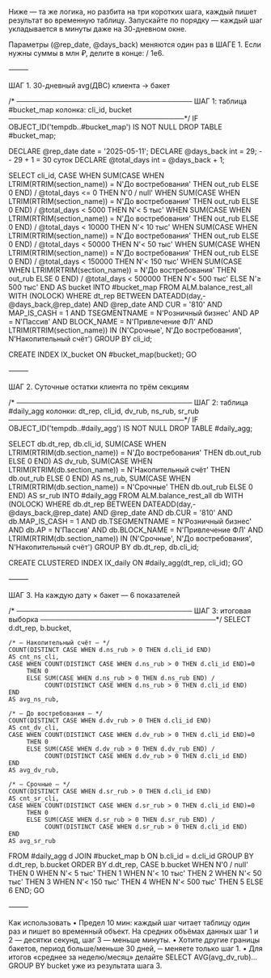Ниже — та же логика, но разбита на три коротких шага, каждый пишет результат во временную таблицу.
Запускайте по порядку — каждый шаг укладывается в минуты даже на 30-дневном окне.

Параметры (@rep_date, @days_back) меняются один раз в ШАГЕ 1.
Если нужны суммы в млн ₽, делите в конце: / 1e6.

⸻

ШАГ 1. 30-дневный avg(ДВС) клиента  →  бакет

/* ───────────────────────────────────
   ШАГ 1: таблица #bucket_map
   колонка: cli_id, bucket
───────────────────────────────────*/
IF OBJECT_ID('tempdb..#bucket_map') IS NOT NULL DROP TABLE #bucket_map;

DECLARE @rep_date  date = '2025-05-11';
DECLARE @days_back int  = 29;          -- 29 + 1 = 30 суток
DECLARE @total_days int = @days_back + 1;

SELECT
    cli_id,
    CASE
         WHEN SUM(CASE WHEN LTRIM(RTRIM(section_name)) = N'До востребования'
                       THEN out_rub ELSE 0 END) / @total_days <=      0 THEN N'0 / null'
         WHEN SUM(CASE WHEN LTRIM(RTRIM(section_name)) = N'До востребования'
                       THEN out_rub ELSE 0 END) / @total_days <     5000 THEN N'< 5 тыс'
         WHEN SUM(CASE WHEN LTRIM(RTRIM(section_name)) = N'До востребования'
                       THEN out_rub ELSE 0 END) / @total_days <    10000 THEN N'< 10 тыс'
         WHEN SUM(CASE WHEN LTRIM(RTRIM(section_name)) = N'До востребования'
                       THEN out_rub ELSE 0 END) / @total_days <    50000 THEN N'< 50 тыс'
         WHEN SUM(CASE WHEN LTRIM(RTRIM(section_name)) = N'До востребования'
                       THEN out_rub ELSE 0 END) / @total_days <   150000 THEN N'< 150 тыс'
         WHEN SUM(CASE WHEN LTRIM(RTRIM(section_name)) = N'До востребования'
                       THEN out_rub ELSE 0 END) / @total_days <   500000 THEN N'< 500 тыс'
         ELSE                                                               N'≥ 500 тыс'
    END AS bucket
INTO   #bucket_map
FROM   ALM.balance_rest_all WITH (NOLOCK)
WHERE  dt_rep BETWEEN DATEADD(day,-@days_back,@rep_date) AND @rep_date
  AND  CUR          = '810'
  AND  MAP_IS_CASH  = 1
  AND  TSEGMENTNAME = N'Розничный бизнес'
  AND  AP           = N'Пассив'
  AND  BLOCK_NAME   = N'Привлечение ФЛ'
  AND  LTRIM(RTRIM(section_name)) IN
       (N'Срочные', N'До востребования', N'Накопительный счёт')
GROUP  BY cli_id;

CREATE INDEX IX_bucket ON #bucket_map(bucket);
GO


⸻

ШАГ 2. Суточные остатки клиента по трём секциям

/* ───────────────────────────────────
   ШАГ 2: таблица #daily_agg
   колонки: dt_rep, cli_id, dv_rub, ns_rub, sr_rub
───────────────────────────────────*/
IF OBJECT_ID('tempdb..#daily_agg') IS NOT NULL DROP TABLE #daily_agg;

SELECT
    db.dt_rep,
    db.cli_id,
    SUM(CASE WHEN LTRIM(RTRIM(db.section_name)) = N'До востребования'
             THEN db.out_rub ELSE 0 END) AS dv_rub,
    SUM(CASE WHEN LTRIM(RTRIM(db.section_name)) = N'Накопительный счёт'
             THEN db.out_rub ELSE 0 END) AS ns_rub,
    SUM(CASE WHEN LTRIM(RTRIM(db.section_name)) = N'Срочные'
             THEN db.out_rub ELSE 0 END) AS sr_rub
INTO   #daily_agg
FROM   ALM.balance_rest_all db WITH (NOLOCK)
WHERE  db.dt_rep BETWEEN DATEADD(day,-@days_back,@rep_date) AND @rep_date
  AND  db.CUR          = '810'
  AND  db.MAP_IS_CASH  = 1
  AND  db.TSEGMENTNAME = N'Розничный бизнес'
  AND  db.AP           = N'Пассив'
  AND  db.BLOCK_NAME   = N'Привлечение ФЛ'
  AND  LTRIM(RTRIM(db.section_name)) IN
       (N'Срочные', N'До востребования', N'Накопительный счёт')
GROUP  BY db.dt_rep, db.cli_id;

CREATE CLUSTERED INDEX IX_daily ON #daily_agg(dt_rep, cli_id);
GO


⸻

ШАГ 3. На каждую дату × бакет — 6 показателей

/* ───────────────────────────────────
   ШАГ 3: итоговая выборка
───────────────────────────────────*/
SELECT
    d.dt_rep,
    b.bucket,

    /* — Накопительный счёт — */
    COUNT(DISTINCT CASE WHEN d.ns_rub > 0 THEN d.cli_id END)              AS cnt_ns_cli,
    CASE WHEN COUNT(DISTINCT CASE WHEN d.ns_rub > 0 THEN d.cli_id END)=0
         THEN 0
         ELSE SUM(CASE WHEN d.ns_rub > 0 THEN d.ns_rub END) /
              COUNT(DISTINCT CASE WHEN d.ns_rub > 0 THEN d.cli_id END)
    END                                                                   AS avg_ns_rub,

    /* — До востребования — */
    COUNT(DISTINCT CASE WHEN d.dv_rub > 0 THEN d.cli_id END)              AS cnt_dv_cli,
    CASE WHEN COUNT(DISTINCT CASE WHEN d.dv_rub > 0 THEN d.cli_id END)=0
         THEN 0
         ELSE SUM(CASE WHEN d.dv_rub > 0 THEN d.dv_rub END) /
              COUNT(DISTINCT CASE WHEN d.dv_rub > 0 THEN d.cli_id END)
    END                                                                   AS avg_dv_rub,

    /* — Срочные — */
    COUNT(DISTINCT CASE WHEN d.sr_rub > 0 THEN d.cli_id END)              AS cnt_sr_cli,
    CASE WHEN COUNT(DISTINCT CASE WHEN d.sr_rub > 0 THEN d.cli_id END)=0
         THEN 0
         ELSE SUM(CASE WHEN d.sr_rub > 0 THEN d.sr_rub END) /
              COUNT(DISTINCT CASE WHEN d.sr_rub > 0 THEN d.cli_id END)
    END                                                                   AS avg_sr_rub
FROM   #daily_agg   d
JOIN   #bucket_map  b  ON b.cli_id = d.cli_id
GROUP  BY
       d.dt_rep,
       b.bucket
ORDER  BY
       d.dt_rep,
       CASE b.bucket
            WHEN N'0 / null'  THEN 0
            WHEN N'< 5 тыс'   THEN 1
            WHEN N'< 10 тыс'  THEN 2
            WHEN N'< 50 тыс'  THEN 3
            WHEN N'< 150 тыс' THEN 4
            WHEN N'< 500 тыс' THEN 5
            ELSE                    6
       END;
GO


⸻

Как использовать
	•	Предел 10 мин: каждый шаг читает таблицу один раз и пишет во временный объект.
На средних объёмах данных шаг 1 и 2 — десятки секунд, шаг 3 — меньше минуты.
	•	Хотите другие границы бакетов, период больше/меньше 30 дней, ─ меняете только шаг 1.
	•	Для итогов «среднее за неделю/месяц» делайте SELECT AVG(avg_dv_rub)… GROUP BY bucket уже из результата шага 3.
